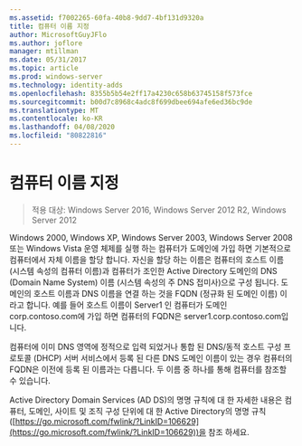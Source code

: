 ```yaml
---
ms.assetid: f7002265-60fa-40b8-9dd7-4bf131d9320a
title: 컴퓨터 이름 지정
author: MicrosoftGuyJFlo
ms.author: joflore
manager: mtillman
ms.date: 05/31/2017
ms.topic: article
ms.prod: windows-server
ms.technology: identity-adds
ms.openlocfilehash: 8355b5b54e2ff17a4230c658b63745158f573fce
ms.sourcegitcommit: b00d7c8968c4adc8f699dbee694afe6ed36bc9de
ms.translationtype: MT
ms.contentlocale: ko-KR
ms.lasthandoff: 04/08/2020
ms.locfileid: "80822816"
---
```

# <a name="computer-naming"></a>컴퓨터 이름 지정

>적용 대상: Windows Server 2016, Windows Server 2012 R2, Windows Server 2012

Windows 2000, Windows XP, Windows Server 2003, Windows Server 2008 또는 Windows Vista 운영 체제를 실행 하는 컴퓨터가 도메인에 가입 하면 기본적으로 컴퓨터에서 자체 이름을 할당 합니다. 자신을 할당 하는 이름은 컴퓨터의 호스트 이름 (시스템 속성의 컴퓨터 이름)과 컴퓨터가 조인한 Active Directory 도메인의 DNS (Domain Name System) 이름 (시스템 속성의 주 DNS 접미사)으로 구성 됩니다. 도메인의 호스트 이름과 DNS 이름을 연결 하는 것을 FQDN (정규화 된 도메인 이름) 이라고 합니다. 예를 들어 호스트 이름이 Server1 인 컴퓨터가 도메인 corp.contoso.com에 가입 하면 컴퓨터의 FQDN은 server1.corp.contoso.com입니다.  
  
컴퓨터에 이미 DNS 영역에 정적으로 입력 되었거나 통합 된 DNS/동적 호스트 구성 프로토콜 (DHCP) 서버 서비스에서 등록 된 다른 DNS 도메인 이름이 있는 경우 컴퓨터의 FQDN은 이전에 등록 된 이름과는 다릅니다. 두 이름 중 하나를 통해 컴퓨터를 참조할 수 있습니다.  
  
Active Directory Domain Services (AD DS)의 명명 규칙에 대 한 자세한 내용은 컴퓨터, 도메인, 사이트 및 조직 구성 단위에 대 한 Active Directory의 명명 규칙 ([https://go.microsoft.com/fwlink/?LinkID=106629](https://go.microsoft.com/fwlink/?LinkID=106629))을 참조 하세요.  
  



